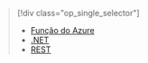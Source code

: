 > [!div class="op_single_selector"]
> * [Função do Azure](../articles/media-services/media-services-dotnet-how-to-use-azure-functions.md)
> * [.NET](../articles/media-services/media-services-dotnet-how-to-use.md)
> * [REST](../articles/media-services/media-services-rest-how-to-use.md)
>  
> 

